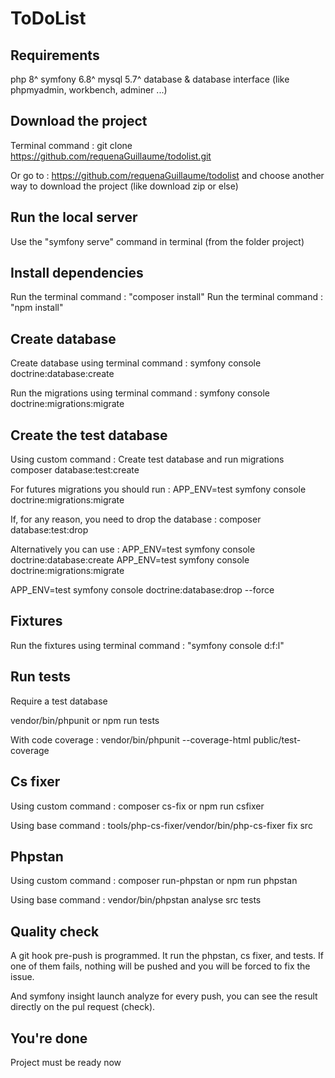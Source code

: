 # ToDoList

## Requirements

php 8^
symfony 6.8^
mysql 5.7^
database & database interface (like phpmyadmin, workbench, adminer ...)

## Download the project

Terminal command :
git clone https://github.com/requenaGuillaume/todolist.git

Or go to : https://github.com/requenaGuillaume/todolist
and choose another way to download the project (like download zip or else)

## Run the local server

Use the "symfony serve" command in terminal (from the folder project)

## Install dependencies

Run the terminal command : "composer install"
Run the terminal command : "npm install"

## Create database

Create database using terminal command :
symfony console doctrine:database:create

Run the migrations using terminal command :
symfony console doctrine:migrations:migrate

## Create the test database

Using custom command :
Create test database and run migrations
composer database:test:create

For futures migrations you should run :
APP_ENV=test symfony console doctrine:migrations:migrate

If, for any reason, you need to drop the database :
composer database:test:drop

Alternatively you can use :
APP_ENV=test symfony console doctrine:database:create
APP_ENV=test symfony console doctrine:migrations:migrate

APP_ENV=test symfony console doctrine:database:drop --force

## Fixtures

Run the fixtures using terminal command : "symfony console d:f:l"

## Run tests

Require a test database

vendor/bin/phpunit
or
npm run tests

With code coverage :
vendor/bin/phpunit --coverage-html public/test-coverage

## Cs fixer

Using custom command :
composer cs-fix
or
npm run csfixer

Using base command :
tools/php-cs-fixer/vendor/bin/php-cs-fixer fix src

## Phpstan

Using custom command :
composer run-phpstan
or
npm run phpstan

Using base command :
vendor/bin/phpstan analyse src tests

## Quality check

A git hook pre-push is programmed.
It run the phpstan, cs fixer, and tests.
If one of them fails, nothing will be pushed and you will be forced to fix the issue.

And symfony insight launch analyze for every push, you can see the result directly on the pul request (check).

## You're done

Project must be ready now
